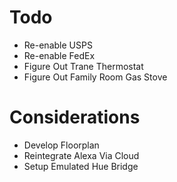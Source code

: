 # Todo

- Re-enable USPS
- Re-enable FedEx
- Figure Out Trane Thermostat
- Figure Out Family Room Gas Stove

# Considerations

- Develop Floorplan
- Reintegrate Alexa Via Cloud
- Setup Emulated Hue Bridge
